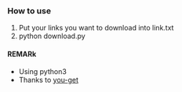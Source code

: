 ### How to use

1. Put your links you want to download into link.txt
2. python download.py

#### REMARk
- Using python3
- Thanks to [you-get](https://github.com/soimort/you-get)